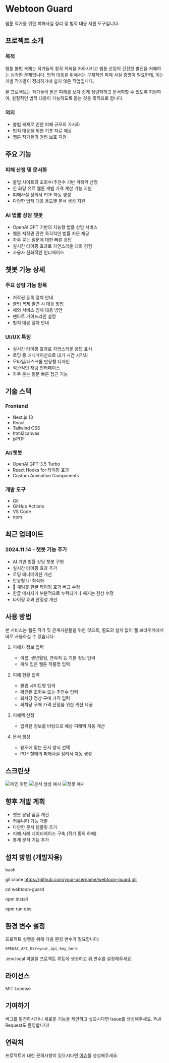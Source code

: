 # Webtoon Guard

웹툰 작가를 위한 피해사실 정리 및 법적 대응 지원 도구입니다.

## 프로젝트 소개

### 목적
웹툰 불법 복제는 작가들의 창작 의욕을 저하시키고 웹툰 산업의 건전한 발전을 저해하는 심각한 문제입니다. 법적 대응을 위해서는 구체적인 피해 사실 증명이 필요한데, 이는 개별 작가들이 정리하기에 쉽지 않은 작업입니다.

본 프로젝트는 작가들이 받은 피해를 보다 쉽게 정량화하고 문서화할 수 있도록 지원하여, 실질적인 법적 대응이 가능하도록 돕는 것을 목적으로 합니다.

### 의의
- 불법 복제로 인한 피해 규모의 가시화
- 법적 대응을 위한 기초 자료 제공
- 웹툰 작가들의 권리 보호 지원

## 주요 기능

### 피해 산정 및 문서화
- 불법 사이트의 조회수/추천수 기반 피해액 산정
- 한 화당 유료 웹툰 개별 가격 계산 기능 지원
- 피해사실 정리서 PDF 자동 생성
- 다양한 법적 대응 용도별 문서 생성 지원

### AI 법률 상담 챗봇
- OpenAI GPT 기반의 지능형 법률 상담 서비스
- 웹툰 저작권 관련 즉각적인 법률 자문 제공
- 자주 묻는 질문에 대한 빠른 응답
- 실시간 타이핑 효과로 자연스러운 대화 경험
- 사용자 친화적인 인터페이스

## 챗봇 기능 상세

### 주요 상담 가능 항목
- 저작권 등록 절차 안내
- 불법 복제 발견 시 대응 방법
- 해외 서비스 침해 대응 방안
- 팬아트 가이드라인 설명
- 법적 대응 절차 안내

### UI/UX 특징
- 실시간 타이핑 효과로 자연스러운 응답 표시
- 로딩 중 애니메이션으로 대기 시간 시각화
- 모바일/데스크톱 반응형 디자인
- 직관적인 채팅 인터페이스
- 자주 묻는 질문 빠른 접근 기능

## 기술 스택

### Frontend
- Next.js 13
- React
- Tailwind CSS
- html2canvas
- jsPDF

### AI/챗봇
- OpenAI GPT-3.5 Turbo
- React Hooks for 타이핑 효과
- Custom Animation Components

### 개발 도구
- Git
- GitHub Actions
- VS Code
- npm

## 최근 업데이트

### 2024.11.14 - 챗봇 기능 추가
- AI 기반 법률 상담 챗봇 구현
- 실시간 타이핑 효과 추가
- 로딩 애니메이션 개선
- 반응형 UI 최적화
- 🐛 채팅봇 한글 타이핑 효과 버그 수정
 - 한글 메시지가 부분적으로 누락되거나 깨지는 현상 수정
 - 타이핑 효과 안정성 개선

## 사용 방법

본 서비스는 웹툰 작가 및 관계자분들을 위한 것으로, 별도의 설치 없이 웹 브라우저에서 바로 사용하실 수 있습니다.

1. 피해자 정보 입력
   - 이름, 생년월일, 연락처 등 기본 정보 입력
   - 피해 입은 웹툰 작품명 입력

2. 피해 현황 입력
   - 불법 사이트명 입력
   - 확인된 조회수 또는 추천수 입력
   - 회차당 정상 구매 가격 입력
   - 회차당 구매 가격 산정을 위한 계산 제공

3. 피해액 산정
   - 입력된 정보를 바탕으로 예상 피해액 자동 계산

4. 문서 생성
   - 용도에 맞는 문서 양식 선택
   - PDF 형태의 피해사실 정리서 자동 생성

## 스크린샷
![메인 화면](public/main.png)
![문서 생성 예시](public/document.png)
![챗봇 예시](public/chatbot.png)

## 향후 개발 계획

- 챗봇 응답 품질 개선
- 커뮤니티 기능 개발
- 다양한 문서 템플릿 추가
- 피해 사례 데이터베이스 구축 (작가 동의 하에)
- 통계 분석 기능 추가

## 설치 방법 (개발자용)

bash

git clone https://github.com/your-username/webtoon-guard.git

cd webtoon-guard

npm install

npm run dev


## 환경 변수 설정

프로젝트 실행을 위해 다음 환경 변수가 필요합니다:

```env
OPENAI_API_KEY=your_api_key_here
```

.env.local 파일을 프로젝트 루트에 생성하고 위 변수를 설정해주세요.



## 라이선스

MIT License

## 기여하기

버그를 발견하시거나 새로운 기능을 제안하고 싶으시다면 Issue를 생성해주세요.
Pull Request도 환영합니다!

## 연락처

프로젝트에 대한 문의사항이 있으시다면 [이슈](https://github.com/EXPOIR0405/webtoon-guard/issues)를 생성해주세요.
